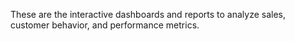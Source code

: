 These are the interactive dashboards and reports to analyze sales, customer behavior, and performance metrics.
